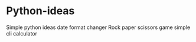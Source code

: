 # Python-ideas
Simple python ideas
date format changer
Rock paper scissors game
simple cli calculator
